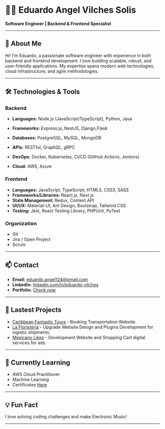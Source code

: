 # 👨‍💻 Eduardo Angel Vilches Solis

**Software Engineer | Backend & Frontend Specialist**

---

## 🚀 About Me

Hi! I'm Eduardo, a passionate software engineer with experience in both backend and frontend development. I love building scalable, robust, and user-friendly applications. My expertise spans modern web technologies, cloud infrastructure, and agile methodologies.

---

## 🛠️ Technologies & Tools

### Backend
- **Languages:** Node.js (JavaScript/TypeScript), Python, Java
- **Frameworks:** Express.js, NestJS, Django,Flask 

- **Databases:** PostgreSQL, MySQL, MongoDB
- **APIs:** RESTful, GraphQL, gRPC
- **DevOps:** Docker, Kubernetes, CI/CD (GitHub Actions, Jenkins)
- **Cloud:** AWS, Azure

### Frontend
- **Languages:** JavaScript, TypeScript, HTML5, CSS3, SASS
- **Frameworks/Libraries:** React.js, Next.js
- **State Management:** Redux, Context API
- **UI/UX:** Material-UI, Ant Design, Bootstrap, Tailwind CSS
- **Testing:** Jest, React Testing Library, PHPUnit, PyTest

### Organization 
* Git
* Jira / Open Project
* Scrum 

---

## 📫 Contact

- **Email:** eduardo.angel124@gmail.com
- **LinkedIn:** [linkedin.com/in/eduardo-vilches](https://www.linkedin.com/in/eduardo-vilches/)
- **Portfolio:** [Check now](https://github.com/eduardovilches/portfolio)

---

## 📝 Lastest Projects

- [Caribbean  Fantastic Tours](https://www.caribbeanfantastictours.com/) - Booking Transportation Website.
- [La Floristería](https://shopfloristeria.com/) - Upgrade Website Design and Plugins Development for logistic shipments.
- [Mexicano Likes](https://mexicanolikes.com/) - Development Website and Shopping Cart digital services for ads.

---

## 🌱 Currently Learning

- AWS Cloud Practitioner 
- Machine Learning 
- Certificates  [Here](https://github.com/eduardovilches/certifications)

---

## 💡 Fun Fact

I love solving coding challenges and make Electronic Music!


--- 

